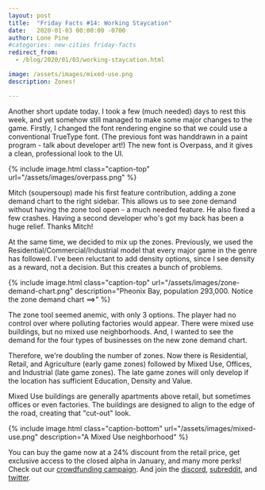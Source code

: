 ```yaml
---
layout: post
title:  "Friday Facts #14: Working Staycation"
date:   2020-01-03 00:00:00 -0700
author: Lone Pine
#categories: new-cities friday-facts
redirect_from:
  - /blog/2020/01/03/working-staycation.html

image: /assets/images/mixed-use.png
description: Zones!

---
```


Another short update today. I took a few (much needed) days to rest this week, and yet somehow still managed to make some major changes to the game. Firstly, I changed the font rendering engine so that we could use a conventional TrueType font. (The previous font was handdrawn in a paint program - talk about developer art!) The new font is Overpass, and it gives a clean, professional look to the UI.

{% include image.html class="caption-top"
  url="/assets/images/overpass.png"
%}

Mitch (soupersoup) made his first feature contribution, adding a zone demand chart to the right sidebar. This allows us to see zone demand without having the zone tool open - a much needed feature. He also fixed a few crashes. Having a second developer who's got my back has been a huge relief. Thanks Mitch!

At the same time, we decided to mix up the zones. Previously, we used the Residential/Commercial/Industrial model that every major game in the genre has followed. I've been reluctant to add density options, since I see density as a reward, not a decision. But this creates a bunch of problems.

{% include image.html class="caption-top"
  url="/assets/images/zone-demand-chart.png"
  description="Pheonix Bay, population 293,000. Notice the zone demand chart ⟹"
%}

The zone tool seemed anemic, with only 3 options. The player had no control over where polluting factories would appear. There were mixed use buildings, but no mixed use neighborhoods. And, I wanted to see the demand for the four types of businesses on the new zone demand chart.

Therefore, we're doubling the number of zones. Now there is Residential, Retail, and Agriculture (early game zones) followed by Mixed Use, Offices, and Industrial (late game zones). The late game zones will only develop if the location has sufficient Education, Density and Value.

Mixed Use buildings are generally apartments above retail, but sometimes offices or even factories. The buildings are designed to align to the edge of the road, creating that "cut-out" look.

{% include image.html class="caption-bottom"
  url="/assets/images/mixed-use.png"
  description="A Mixed Use neighborhood"
%}

You can buy the game now at a 24% discount from the retail price, get exclusive access to the closed alpha in January, and many more perks! Check out our [crowdfunding campaign]. And join the [discord], [subreddit], and [twitter].

[subreddit]: https://www.reddit.com/r/New_Cities
[discord]: https://discord.gg/udgeB2E
[twitter]: https://twitter.com/lone_pine_games
[crowdfunding campaign]: https://igg.me/at/new-cities
[approval voting]: https://en.wikipedia.org/wiki/Approval_voting




